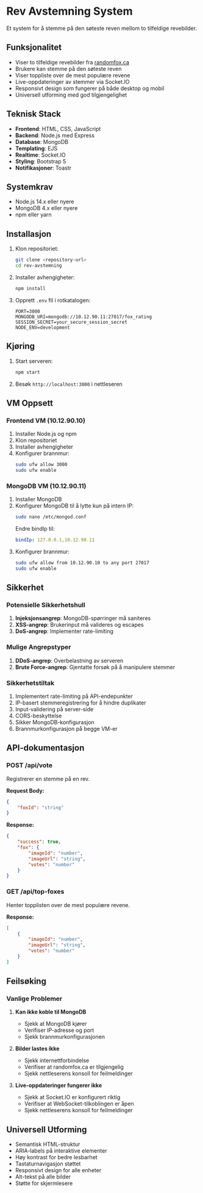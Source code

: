 # Rev Avstemning System

Et system for å stemme på den søteste reven mellom to tilfeldige revebilder.

## Funksjonalitet

- Viser to tilfeldige revebilder fra [randomfox.ca](https://randomfox.ca)
- Brukere kan stemme på den søteste reven
- Viser toppliste over de mest populære revene
- Live-oppdateringer av stemmer via Socket.IO
- Responsivt design som fungerer på både desktop og mobil
- Universell utforming med god tilgjengelighet

## Teknisk Stack

- **Frontend**: HTML, CSS, JavaScript
- **Backend**: Node.js med Express
- **Database**: MongoDB
- **Templating**: EJS
- **Realtime**: Socket.IO
- **Styling**: Bootstrap 5
- **Notifikasjoner**: Toastr

## Systemkrav

- Node.js 14.x eller nyere
- MongoDB 4.x eller nyere
- npm eller yarn

## Installasjon

1. Klon repositoriet:
   ```bash
   git clone <repository-url>
   cd rev-avstemning
   ```

2. Installer avhengigheter:
   ```bash
   npm install
   ```

3. Opprett `.env` fil i rotkatalogen:
   ```
   PORT=3000
   MONGODB_URI=mongodb://10.12.90.11:27017/fox_rating
   SESSION_SECRET=your_secure_session_secret
   NODE_ENV=development
   ```

## Kjøring

1. Start serveren:
   ```bash
   npm start
   ```

2. Besøk `http://localhost:3000` i nettleseren

## VM Oppsett

### Frontend VM (10.12.90.10)

1. Installer Node.js og npm
2. Klon repositoriet
3. Installer avhengigheter
4. Konfigurer brannmur:
   ```bash
   sudo ufw allow 3000
   sudo ufw enable
   ```

### MongoDB VM (10.12.90.11)

1. Installer MongoDB
2. Konfigurer MongoDB til å lytte kun på intern IP:
   ```bash
   sudo nano /etc/mongod.conf
   ```
   Endre bindIp til:
   ```yaml
   bindIp: 127.0.0.1,10.12.90.11
   ```
3. Konfigurer brannmur:
   ```bash
   sudo ufw allow from 10.12.90.10 to any port 27017
   sudo ufw enable
   ```

## Sikkerhet

### Potensielle Sikkerhetshull

1. **Injeksjonsangrep**: MongoDB-spørringer må saniteres
2. **XSS-angrep**: Brukerinput må valideres og escapes
3. **DoS-angrep**: Implementer rate-limiting

### Mulige Angrepstyper

1. **DDoS-angrep**: Overbelastning av serveren
2. **Brute Force-angrep**: Gjentatte forsøk på å manipulere stemmer

### Sikkerhetstiltak

1. Implementert rate-limiting på API-endepunkter
2. IP-basert stemmeregistrering for å hindre duplikater
3. Input-validering på server-side
4. CORS-beskyttelse
5. Sikker MongoDB-konfigurasjon
6. Brannmurkonfigurasjon på begge VM-er

## API-dokumentasjon

### POST /api/vote
Registrerer en stemme på en rev.

**Request Body:**
```json
{
    "foxId": "string"
}
```

**Response:**
```json
{
    "success": true,
    "fox": {
        "imageId": "number",
        "imageUrl": "string",
        "votes": "number"
    }
}
```

### GET /api/top-foxes
Henter topplisten over de mest populære revene.

**Response:**
```json
[
    {
        "imageId": "number",
        "imageUrl": "string",
        "votes": "number"
    }
]
```

## Feilsøking

### Vanlige Problemer

1. **Kan ikke koble til MongoDB**
   - Sjekk at MongoDB kjører
   - Verifiser IP-adresse og port
   - Sjekk brannmurkonfigurasjonen

2. **Bilder lastes ikke**
   - Sjekk internettforbindelse
   - Verifiser at randomfox.ca er tilgjengelig
   - Sjekk nettleserens konsoll for feilmeldinger

3. **Live-oppdateringer fungerer ikke**
   - Sjekk at Socket.IO er konfigurert riktig
   - Verifiser at WebSocket-tilkoblingen er åpen
   - Sjekk nettleserens konsoll for feilmeldinger

## Universell Utforming

- Semantisk HTML-struktur
- ARIA-labels på interaktive elementer
- Høy kontrast for bedre lesbarhet
- Tastaturnavigasjon støttet
- Responsivt design for alle enheter
- Alt-tekst på alle bilder
- Støtte for skjermlesere 